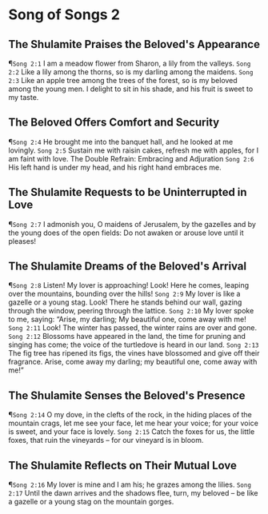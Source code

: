 # Song of Songs 2

## The Shulamite Praises the Beloved's Appearance
¶`Song 2:1` I am a meadow flower from Sharon, a lily from the valleys.
`Song 2:2` Like a lily among the thorns, so is my darling among the maidens.
`Song 2:3` Like an apple tree among the trees of the forest, so is my beloved among the young men. I delight to sit in his shade, and his fruit is sweet to my taste.

## The Beloved Offers Comfort and Security
¶`Song 2:4` He brought me into the banquet hall, and he looked at me lovingly.
`Song 2:5` Sustain me with raisin cakes, refresh me with apples, for I am faint with love. The Double Refrain: Embracing and Adjuration
`Song 2:6` His left hand is under my head, and his right hand embraces me.

## The Shulamite Requests to be Uninterrupted in Love
¶`Song 2:7` I admonish you, O maidens of Jerusalem, by the gazelles and by the young does of the open fields: Do not awaken or arouse love until it pleases!

## The Shulamite Dreams of the Beloved's Arrival
¶`Song 2:8` Listen! My lover is approaching! Look! Here he comes, leaping over the mountains, bounding over the hills!
`Song 2:9` My lover is like a gazelle or a young stag. Look! There he stands behind our wall, gazing through the window, peering through the lattice.
`Song 2:10` My lover spoke to me, saying: “Arise, my darling; My beautiful one, come away with me!
`Song 2:11` Look! The winter has passed, the winter rains are over and gone.
`Song 2:12` Blossoms have appeared in the land, the time for pruning and singing has come; the voice of the turtledove is heard in our land.
`Song 2:13` The fig tree has ripened its figs, the vines have blossomed and give off their fragrance. Arise, come away my darling; my beautiful one, come away with me!”

## The Shulamite Senses the Beloved's Presence
¶`Song 2:14` O my dove, in the clefts of the rock, in the hiding places of the mountain crags, let me see your face, let me hear your voice; for your voice is sweet, and your face is lovely.
`Song 2:15` Catch the foxes for us, the little foxes, that ruin the vineyards – for our vineyard is in bloom.

## The Shulamite Reflects on Their Mutual Love
¶`Song 2:16` My lover is mine and I am his; he grazes among the lilies.
`Song 2:17` Until the dawn arrives and the shadows flee, turn, my beloved – be like a gazelle or a young stag on the mountain gorges.
